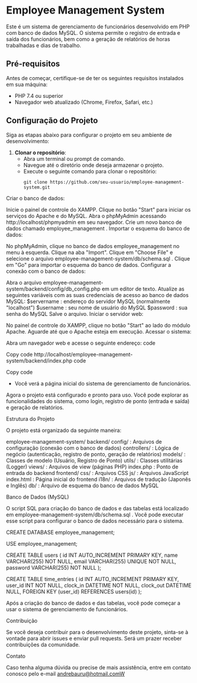 # Employee Management System

Este é um sistema de gerenciamento de funcionários desenvolvido em PHP com banco de dados MySQL. O sistema permite o registro de entrada e saída dos funcionários, bem como a geração de relatórios de horas trabalhadas e dias de trabalho.

## Pré-requisitos

Antes de começar, certifique-se de ter os seguintes requisitos instalados em sua máquina:

- PHP 7.4 ou superior
- Navegador web atualizado (Chrome, Firefox, Safari, etc.)

## Configuração do Projeto

Siga as etapas abaixo para configurar o projeto em seu ambiente de desenvolvimento:

1. **Clonar o repositório**:
   - Abra um terminal ou prompt de comando.
   - Navegue até o diretório onde deseja armazenar o projeto.
   - Execute o seguinte comando para clonar o repositório:
     ```
     git clone https://github.com/seu-usuario/employee-management-system.git
Criar o banco de dados:

Inicie o painel de controle do XAMPP.
Clique no botão "Start" para iniciar os serviços do Apache e do MySQL.
Abra o phpMyAdmin acessando 
http://localhost/phpmyadmin
 em seu navegador.
Crie um novo banco de dados chamado 
employee_management
.
Importar o esquema do banco de dados:

No phpMyAdmin, clique no banco de dados 
employee_management
 no menu à esquerda.
Clique na aba "Import".
Clique em "Choose File" e selecione o arquivo 
employee-management-system/db/schema.sql
.
Clique em "Go" para importar o esquema do banco de dados.
Configurar a conexão com o banco de dados:

Abra o arquivo 
employee-management-system/backend/config/db_config.php
 em um editor de texto.
Atualize as seguintes variáveis com as suas credenciais de acesso ao banco de dados MySQL:
$servername
: endereço do servidor MySQL (normalmente "localhost")
$username
: seu nome de usuário do MySQL
$password
: sua senha do MySQL
Salve o arquivo.
Iniciar o servidor web:

No painel de controle do XAMPP, clique no botão "Start" ao lado do módulo Apache.
Aguarde até que o Apache esteja em execução.
Acessar o sistema:

Abra um navegador web e acesse o seguinte endereço:
code

Copy code
http://localhost/employee-management-system/backend/index.php
code

Copy code
- Você verá a página inicial do sistema de gerenciamento de funcionários.

Agora o projeto está configurado e pronto para uso. Você pode explorar as funcionalidades do sistema, como login, registro de ponto (entrada e saída) e geração de relatórios.


Estrutura do Projeto

O projeto está organizado da seguinte maneira:


employee-management-system/
backend/
config/
: Arquivos de configuração (conexão com o banco de dados)
controllers/
: Lógica de negócio (autenticação, registro de ponto, geração de relatórios)
models/
: Classes de modelo (Usuário, Registro de Ponto)
utils/
: Classes utilitárias (Logger)
views/
: Arquivos de view (páginas PHP)
index.php
: Ponto de entrada do backend
frontend/
css/
: Arquivos CSS
js/
: Arquivos JavaScript
index.html
: Página inicial do frontend
i18n/
: Arquivos de tradução (Japonês e Inglês)
db/
: Arquivo de esquema do banco de dados MySQL

Banco de Dados (MySQL)

O script SQL para criação do banco de dados e das tabelas está localizado em 
employee-management-system/db/schema.sql
. Você pode executar esse script para configurar o banco de dados necessário para o sistema.

CREATE DATABASE employee_management;

USE employee_management;

CREATE TABLE users (
    id INT AUTO_INCREMENT PRIMARY KEY,
    name VARCHAR(255) NOT NULL,
    email VARCHAR(255) UNIQUE NOT NULL,
    password VARCHAR(255) NOT NULL
);

CREATE TABLE time_entries (
    id INT AUTO_INCREMENT PRIMARY KEY,
    user_id INT NOT NULL,
    clock_in DATETIME NOT NULL,
    clock_out DATETIME NULL,
    FOREIGN KEY (user_id) REFERENCES users(id)
);

Após a criação do banco de dados e das tabelas, você pode começar a usar o sistema de gerenciamento de funcionários.


Contribuição

Se você deseja contribuir para o desenvolvimento deste projeto, sinta-se à vontade para abrir issues e enviar pull requests. Será um prazer receber contribuições da comunidade.


Contato

Caso tenha alguma dúvida ou precise de mais assistência, entre em contato conosco pelo e-mail 
andrebauru@hotmail.comW